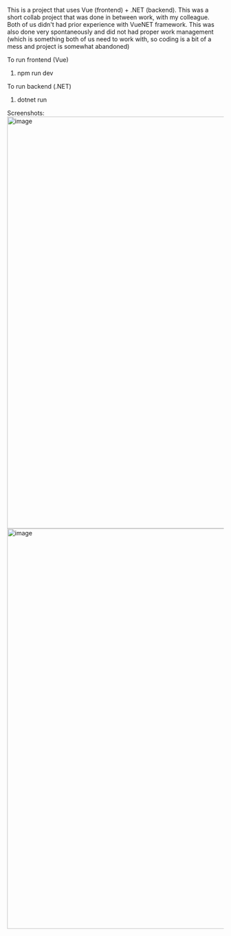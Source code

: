 This is a project that uses Vue (frontend) + .NET (backend). This was a short collab project that was done in between work, with my colleague.
Both of us didn't had prior experience with VueNET framework. This was also done very spontaneously and did not had proper work management (which is something both of us need to work with, so coding is a bit of a mess and project is somewhat abandoned)

To run frontend (Vue)
1. npm run dev

To run backend (.NET)
1. dotnet run

Screenshots:
<img width="959" alt="image" src="https://github.com/user-attachments/assets/d8a1a40c-56d5-43b2-bda8-8c881da2ab6f" />
<img width="932" alt="image" src="https://github.com/user-attachments/assets/e433978d-62a8-47a0-a055-fb819ec6d863" />

